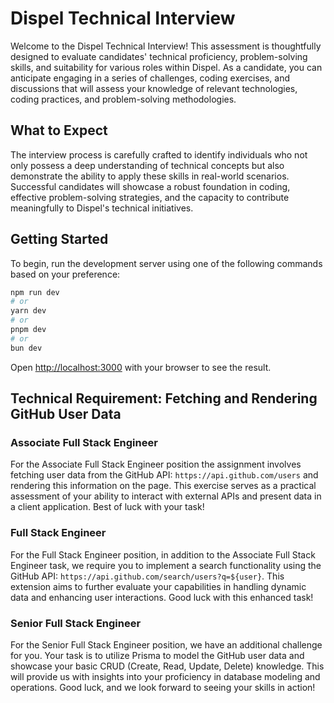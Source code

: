 # Dispel Technical Interview

Welcome to the Dispel Technical Interview! This assessment is thoughtfully designed to evaluate candidates' technical proficiency, problem-solving skills, and suitability for various roles within Dispel. As a candidate, you can anticipate engaging in a series of challenges, coding exercises, and discussions that will assess your knowledge of relevant technologies, coding practices, and problem-solving methodologies.

## What to Expect

The interview process is carefully crafted to identify individuals who not only possess a deep understanding of technical concepts but also demonstrate the ability to apply these skills in real-world scenarios. Successful candidates will showcase a robust foundation in coding, effective problem-solving strategies, and the capacity to contribute meaningfully to Dispel's technical initiatives.

## Getting Started

To begin, run the development server using one of the following commands based on your preference:

```bash
npm run dev
# or
yarn dev
# or
pnpm dev
# or
bun dev
```

Open [http://localhost:3000](http://localhost:3000) with your browser to see the result.

## Technical Requirement: Fetching and Rendering GitHub User Data

### Associate Full Stack Engineer

For the Associate Full Stack Engineer position the assignment involves fetching user data from the GitHub API: `https://api.github.com/users` and rendering this information on the page. This exercise serves as a practical assessment of your ability to interact with external APIs and present data in a client application. Best of luck with your task!

### Full Stack Engineer

For the Full Stack Engineer position, in addition to the Associate Full Stack Engineer task, we require you to implement a search functionality using the GitHub API: `https://api.github.com/search/users?q=${user}`. This extension aims to further evaluate your capabilities in handling dynamic data and enhancing user interactions. Good luck with this enhanced task!

### Senior Full Stack Engineer

For the Senior Full Stack Engineer position, we have an additional challenge for you. Your task is to utilize Prisma to model the GitHub user data and showcase your basic CRUD (Create, Read, Update, Delete) knowledge. This will provide us with insights into your proficiency in database modeling and operations. Good luck, and we look forward to seeing your skills in action!
